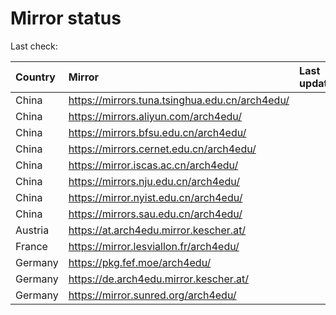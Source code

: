 <script src="./time.js"></script>
# Mirror status
Last check: <script type="text/javascript">localize(1716988895.2759216);</script>

|Country|Mirror|Last update|
|:------|:-----|:----------|
|China|https://mirrors.tuna.tsinghua.edu.cn/arch4edu/|<script type="text/javascript">localize(1716964508);</script>|
|China|https://mirrors.aliyun.com/arch4edu/|<script type="text/javascript">localize(1716964508);</script>|
|China|https://mirrors.bfsu.edu.cn/arch4edu/|<script type="text/javascript">localize(1716921620);</script>|
|China|https://mirrors.cernet.edu.cn/arch4edu/|<script type="text/javascript">localize(1716964508);</script>|
|China|https://mirror.iscas.ac.cn/arch4edu/|<script type="text/javascript">localize(1716964508);</script>|
|China|https://mirrors.nju.edu.cn/arch4edu/|<script type="text/javascript">localize(1716921620);</script>|
|China|https://mirror.nyist.edu.cn/arch4edu/|<script type="text/javascript">localize(1716921620);</script>|
|China|https://mirrors.sau.edu.cn/arch4edu/|<script type="text/javascript">localize(1716964508);</script>|
|Austria|https://at.arch4edu.mirror.kescher.at/|<script type="text/javascript">localize(1716964508);</script>|
|France|https://mirror.lesviallon.fr/arch4edu/|<script type="text/javascript">localize(1716964508);</script>|
|Germany|https://pkg.fef.moe/arch4edu/|<script type="text/javascript">localize(1716964508);</script>|
|Germany|https://de.arch4edu.mirror.kescher.at/|<script type="text/javascript">localize(1716964508);</script>|
|Germany|https://mirror.sunred.org/arch4edu/|<script type="text/javascript">localize(1716964508);</script>|

<script src="./tablefilter/tablefilter.js"></script>
<script src="./table.js"></script>
